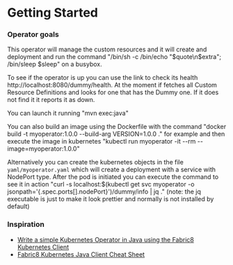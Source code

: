 # Getting Started


### Operator goals
This operator will manage the custom resources and it will create and deployment and run the command
"/bin/sh -c /bin/echo "$quote\n$extra"; /bin/sleep $sleep" on a busybox.

To see if the operator is up you can use the link to check its health http://localhost:8080/dummy/health. At the moment if fetches all Custom Resource Definitions and looks for one that has the Dummy one. If it does not find it it reports it as down.

You can launch it running "mvn exec:java"

You can also build an image using the Dockerfile with the command "docker build -t myoperator:1.0.0 --build-arg VERSION=1.0.0 ." for example and then execute the image in kubernetes "kubectl run myoperator -it --rm --image=myoperator:1.0.0"

Alternatively you can create the kubernetes objects in the file `yaml/myoperator.yaml` which will create a deployment with a service with NodePort type. After the pod is initiated you can execute the command to see it in action "curl -s localhost:$(kubectl get svc myoperator -o jsonpath='{.spec.ports[].nodePort}')/dummy/info | jq ." (note: the jq executable is just to make it look prettier and normally is not installed by default)


### Inspiration

* [Write a simple Kubernetes Operator in Java using the Fabric8 Kubernetes Client](https://developers.redhat.com/blog/2019/10/07/write-a-simple-kubernetes-operator-in-java-using-the-fabric8-kubernetes-client)
* [Fabric8 Kubernetes Java Client Cheat Sheet](https://github.com/fabric8io/kubernetes-client/blob/master/doc/CHEATSHEET.md)

